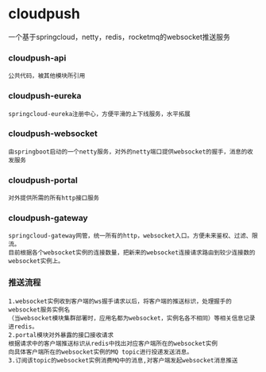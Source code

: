 # cloudpush
一个基于springcloud，netty，redis，rocketmq的websocket推送服务
### cloudpush-api
    公共代码，被其他模块所引用
### cloudpush-eureka
    springcloud-eureka注册中心，方便平滑的上下线服务，水平拓展
### cloudpush-websocket
    由springboot启动的一个netty服务，对外的netty端口提供websocket的握手，消息的收发服务
### cloudpush-portal
    对外提供所需的所有http接口服务
### cloudpush-gateway
    springcloud-gateway网管，统一所有的http，websocket入口。方便未来鉴权、过滤、限流。
    目前根据各个websocket实例的连接数量，把新来的websocket连接请求路由到较少连接数的websocket实例上。
### 推送流程
    1.websocket实例收到客户端的ws握手请求以后，将客户端的推送标识，处理握手的websocket服务实例名
    （当websocket模块集群部署时，应用名都为websocket，实例名各不相同）等相关信息记录进redis。
    2.portal模块对外暴露的接口接收请求
    根据请求中的客户端推送标识从redis中找出对应客户端所在的websocket实例
    向具体客户端所在的websocket实例的MQ topic进行投递发送消息。
    3.订阅该topic的websocket实例消费MQ中的消息,对客户端发起websocket消息推送
    
